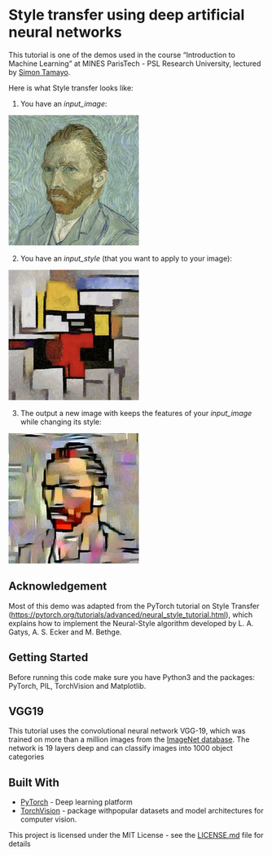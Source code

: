 # Style transfer using deep artificial neural networks

This tutorial is one of the demos used in the course “Introduction to Machine Learning” at MINES ParisTech - 
PSL Research University, lectured by [Simon Tamayo](https://www.mines-paristech.fr/Services/Annuaire/simon-tamayo).

Here is what Style transfer looks like:

1. You have an _input_image_:

![input_image_ex](./images/vangogh.jpg) 

2. You have an _input_style_ (that you want to apply to your image):

![input_style_ex](./images/cubism.jpg) 

3. The output a new image with keeps the features of your _input_image_ while changing its style:

![output_ex](./results/vangogh_cubism.png) 

## Acknowledgement

Most of this demo was adapted from the PyTorch tutorial on Style Transfer (https://pytorch.org/tutorials/advanced/neural_style_tutorial.html), which explains how to implement the Neural-Style algorithm developed by L. A. Gatys, A. S. Ecker and M. Bethge.

## Getting Started

Before running this code make sure you have Python3 and the packages: PyTorch, PIL, TorchVision and Matplotlib.

## VGG19

This tutorial uses the convolutional neural network VGG-19, which was trained on more than a million images from the [ImageNet database](http://www.image-net.org). The network is 19 layers deep and can classify images into 1000 object categories

## Built With

* [PyTorch](https://pytorch.org) - Deep learning platform
* [TorchVision](https://pytorch.org/docs/stable/torchvision/index.html) - package withpopular datasets and model architectures for computer vision.

This project is licensed under the MIT License - see the [LICENSE.md](https://opensource.org/licenses/mit-license.php) file for details
